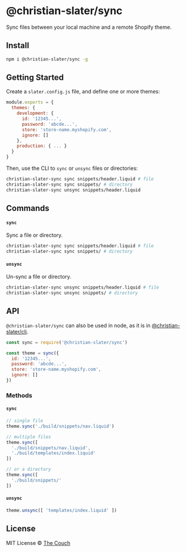 # @christian-slater/sync
Sync files between your local machine and a remote Shopify theme.

## Install
```bash
npm i @christian-slater/sync -g
```

## Getting Started
Create a `slater.config.js` file, and define one or more themes:

```javascript
module.exports = {
  themes: {
    development: {
      id: '12345...',
      password: 'abcde...',
      store: 'store-name.myshopify.com',
      ignore: []
    },
    production: { ... }
  }
}
```

Then, use the CLI to `sync` or `unsync` files or directories:
```bash
christian-slater-sync sync snippets/header.liquid # file
christian-slater-sync sync snippets/ # directory
christian-slater-sync unsync snippets/header.liquid
```

## Commands

#### `sync`
Sync a file or directory.
```bash
christian-slater-sync sync snippets/header.liquid # file
christian-slater-sync sync snippets/ # directory
```

#### `unsync`
Un-sync a file or directory.
```bash
christian-slater-sync unsync snippets/header.liquid # file
christian-slater-sync unsync snippets/ # directory
```

## API
`@christian-slater/sync` can also be used in node, as it is in
[@christian-slater/cli](https://github.com/the-couch/christian-slater/tree/master/packages/cli).

```javascript
const sync = require('@christian-slater/sync')

const theme = sync({
  id: '12345...',
  password: 'abcde...',
  store: 'store-name.myshopify.com',
  ignore: []
})
```

### Methods

#### `sync`
```javascript
// single file
theme.sync('./build/snippets/nav.liquid')

// multiple files
theme.sync([
  './build/snippets/nav.liquid',
  './build/templates/index.liquid'
])

// or a directory
theme.sync([
  './build/snippets/'
])
```

#### `unsync`
```javascript
theme.unsync([ 'templates/index.liquid' ])
```

## License
MIT License © [The Couch](https://thecouch.nyc)
